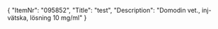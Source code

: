 {
  "ItemNr": "095852",
  "Title": "test",
  "Description": "Domodin vet., inj-vätska, lösning 10 mg/ml"
}